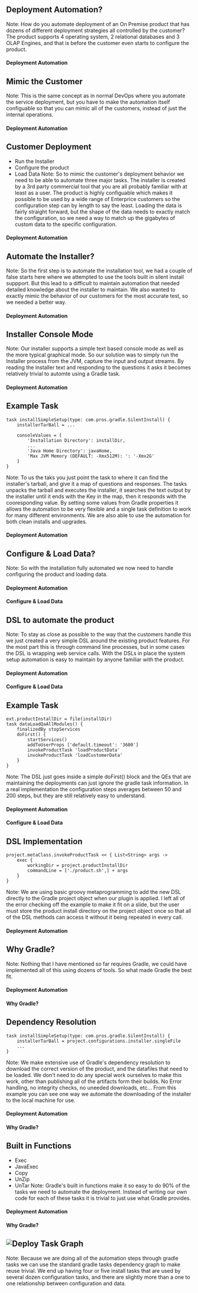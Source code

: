 ## Deployment Automation?
Note:  How do you automate deployment of an On Premise product that has dozens of different deployment strategies all controlled by the customer?  The product supports 4 operating system, 2 relational databases and 3 OLAP Engines, and that is before the customer even starts to configure the product.


#### Deployment Automation
## Mimic the Customer
Note:  This is the same concept as in normal DevOps where you automate the service deployment, but you have to make the automation itself
configuable so that you can mimic all of the customers, instead of just the internal operations.


#### Deployment Automation
## Customer Deployment
* Run the Installer
* Configure the product
* Load Data
Note:  So to mimic the customer's deployment behavior we need to be able to automate three major tasks.  The installer is created by a 3rd party commercial tool that you are all probably familiar with at least as a user.  The product is highly configuable which makes it possible to be used by a wide range of Enterprice customers so the configuration step can by length to say the least.  Loading the data is fairly straight forward, but the shape of the data needs to exactly match the configuration, so we need a way to match up the gigabytes of custom data to the specific configuration.


#### Deployment Automation
## Automate the Installer?
Note:  So the first step is to automate the installation tool, we had a couple of false starts here where we attempted to use the tools built in silent install suppport.  But this lead to a difficult to maintain automation that needed detailed knowledge about the installer to maintain.  We also wanted to exactly mimic the behavior of our customers for the most accurate test, so we needed a better way.


#### Deployment Automation
## Installer Console Mode
Note:  Our installer supports a simple text based console mode as well as the more typical graphical mode.
So our solution was to simply run the Installer process from the JVM, capture the input and output streams.
By reading the installer text and responding to the questions it asks it becomes relatively trivial to automte using a Gradle task.


#### Deployment Automation
## Example Task
    task installSimpleSetup(type: com.pros.gradle.SilentInstall) {
        installerTarBall = ...

        consoleValues = [
            'Installation Directory': installDir,
            ...
            'Java Home Directory': javaHome,
            'Max JVM Memory (DEFAULT: -Xmx512M): ': '-Xmx2G'
        ]
    }
Note:   To us the taks you just point the task to where it can find the installer's tarball, and give it a map of questions and responses.
The tasks unpacks the tarball and executes the installer, it searches the text output by the installer until it ends with the Key in the map, then it responds with the cooresponding value.  By setting some values from Gradle properties it allows the automation to be very flexible and a single task definition to work for many different environments.  We are also able to use the automation for both clean installs and upgrades.


#### Deployment Automation
## Configure & Load Data?
Note:  So with the installation fully automated we now need to handle configuring the product and loading data.


#### Deployment Automation
#### Configure & Load Data
## DSL to automate the product
Note:  To stay as close as possible to the way that the customers handle this we just created a very simple DSL around the existing product features.  For the most part this is through command line processes, but in some cases the DSL is wrapping web service calls.  With the DSLs in place the system setup automation is easy to maintain by anyone familiar with the product.


#### Deployment Automation
#### Configure & Load Data
## Example Task
    ext.productInstallDir = file(installDir)
    task dataLoadQaAllModules() {
        finalizedBy stopServices
        doFirst() {
            startServices()
            addToUserProps ['default.timeout': '3600']
            invokeProductTask 'loadProductData'
            invokeProductTask 'loadCustomerData'
        }
    }

Note:  The DSL just goes inside a simple doFirst() block and the QEs that are maintaining the deployments can just ignore the gradle task information.  In a real implementation the configuration steps averages between 50 and 200 steps, but they are still relatively easy to understand.


#### Deployment Automation
#### Configure & Load Data
## DSL Implementation
    project.metaClass.invokeProductTask << { List<String> args ->
        exec {
            workingDir = project.productInstallDir
            commandLine = ['./product.sh',] + args
        }
    }
Note:  We are using basic groovy metaprogramming to add the new DSL directly to the Gradle project object when our plugin is applied.
I left all of the error checking off the example to make it fit on a slide, but the user must store the product install directory on the
project object once so that all of the DSL methods can access it without it being repeated in every call.


#### Deployment Automation
## Why Gradle?
Note:  Nothing that I have mentioned so far requires Gradle, we could have implemented all of this using dozens of tools.  So what made Gradle the best fit.


#### Deployment Automation
#### Why Gradle?
## Dependency Resolution
    task installSimpleSetup(type: com.pros.gradle.SilentInstall) {
        installerTarBall = project.configurations.installer.singleFile
        ...
    }
Note:  We make extensive use of Gradle's dependency resolution to download the correct version of the product, and the datafiles that need to be loaded.  We don't need to do any special work ourselves to make this work, other than publishing all of the artifacts form their builds.  No Error handling, no integrity checks, no uneeded downloads, etc...  From this example you can see one way we automate the downloading of the installer to the local machine for use.


#### Deployment Automation
#### Why Gradle?
## Built in Functions
* Exec
* JavaExec
* Copy
* UnZip
* UnTar
Note:   Gradle's built in functions make it so easy to do 90% of the tasks we need to automate the deployment.  Instead of writing our own code for each of these tasks it is trivial to just use what Gradle provides.


#### Deployment Automation
#### Why Gradle?
## ![Deploy Task Graph](images/Deploy-TaskGraph.png)
Note:  Because we are doing all of the automation steps through gradle tasks we can use the standard gradle tasks dependency graph to make reuse trivial. We end up having four or five install tasks that are used by several dozen configuration tasks, and there are slightly more than a one to one relationship between configuration and data.

